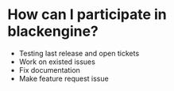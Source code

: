 # How can I participate in blackengine?

 - Testing last release and open tickets
 - Work on existed issues
 - Fix documentation
 - Make feature request issue
